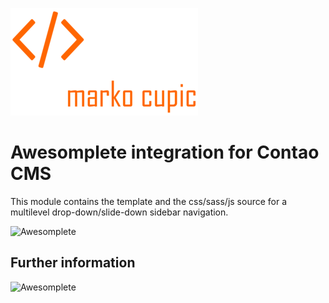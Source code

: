 ![Alt text](https://github.com/markocupic/markocupic/blob/main/logo.png "logo")

# Awesomplete integration for Contao CMS

This module contains the template and the css/sass/js source for a multilevel drop-down/slide-down sidebar navigation.

![Awesomplete](https://github.com/LeaVerou/awesomplete)


## Further information
![Awesomplete](https://projects.verou.me/awesomplete/)

